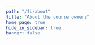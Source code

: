 ```yaml
---
path: "/fi/about"
title: "About the course owners"
home_page: true
hide_in_sidebar: true
banner: false
---
```


<about-content></about-content>


